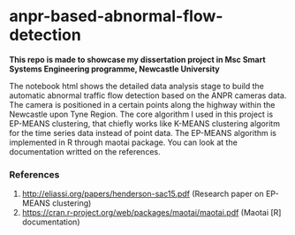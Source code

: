 # anpr-based-abnormal-flow-detection
**This repo is made to showcase my dissertation project in Msc Smart Systems Engineering programme, Newcastle University**

The notebook html shows the detailed data analysis stage to build the automatic abnormal traffic flow detection based on the ANPR cameras data. The camera is positioned in a certain points along the highway within the Newcastle upon Tyne Region. The core algorithm I used in this project is EP-MEANS clustering, that chiefly works like K-MEANS clustering algoritm for the time series data instead of point data. The EP-MEANS algorithm is implemented in R through maotai package. You can look at the documentation writted on the references.

### References
1. http://eliassi.org/papers/henderson-sac15.pdf (Research paper on EP-MEANS clustering)
2. https://cran.r-project.org/web/packages/maotai/maotai.pdf (Maotai [R] documentation)
